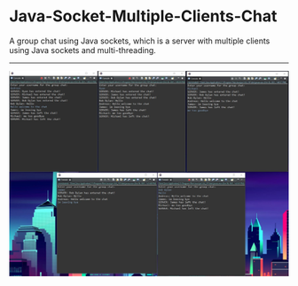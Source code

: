 # Java-Socket-Multiple-Clients-Chat
A group chat using Java sockets, which is a server with multiple clients using Java sockets and multi-threading.

---------------------------------------------------------------------------------------------------------------

![](screenshot_img/capture.JPG)
